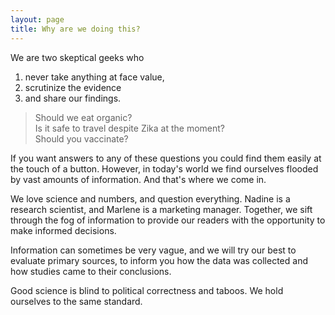 ```yaml
---
layout: page
title: Why are we doing this?
---
```


We are two skeptical geeks who

<ol class="ili-indent">
  <li>never take anything at face value,</li>
  <li>scrutinize the evidence</li>
  <li>and share our findings.</li>
</ol>

> Should we eat organic?<br>
> Is it safe to travel despite Zika at the moment?<br>
> Should you vaccinate?

If you want answers to any of these questions you could find them easily at the touch of a button. However, in today's world we find ourselves flooded by vast amounts of information. And that's where we come in.

We love science and numbers, and question everything. Nadine is a research scientist, and Marlene is a marketing manager. Together, we sift through the fog of information to provide our readers with the opportunity to make informed decisions.

Information can sometimes be very vague, and we will try our best to evaluate primary sources, to inform you how the data was collected and how studies came to their conclusions.

Good science is blind to political correctness and taboos. We hold ourselves to the same standard.
